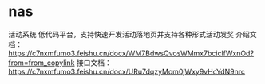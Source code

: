 # nas
活动系统
低代码平台，支持快速开发活动落地页并支持各种形式活动发奖
介绍文档：https://c7nxmfumo3.feishu.cn/docx/WM7BdwsQvosWMmx7bciclfWxnOd?from=from_copylink
接口文档：https://c7nxmfumo3.feishu.cn/docx/URu7dqzyMom0jWxy9vHcYdN9nrc